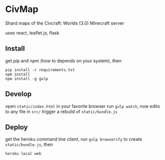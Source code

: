 # CivMap
Shard maps of the Civcraft: Worlds (3.0) Minecraft server

uses react, leaflet.js, flask

## Install
get pip and npm (how to depends on your system), then

    pip install -r requirements.txt
    npm install
    npm install -g gulp

## Develop
open `static/index.html` in your favorite browser
run `gulp watch`, now edits to any file in `src/`
trigger a rebuild of `static/bundle.js`

## Deploy
get the heroku command line client,
run `gulp browserify` to create `static/bundle.js`, then

    heroku local web

